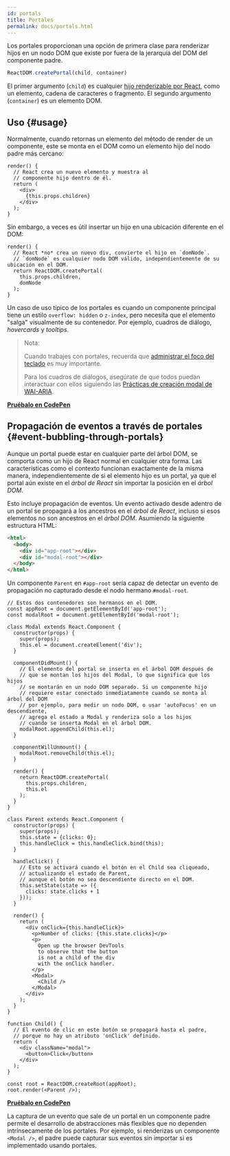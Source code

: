 ```yaml
---
id: portals
title: Portales
permalink: docs/portals.html
---
```


Los portales proporcionan una opción de primera clase para renderizar hijos en un nodo DOM que existe por fuera de la jerarquía del DOM del componente padre.

```js
ReactDOM.createPortal(child, container)
```

El primer argumento (`child`) es cualquier [hijo renderizable por React](/docs/react-component.html#render), como un elemento, cadena de caracteres o fragmento. El segundo argumento (`container`) es un elemento DOM.

## Uso {#usage}

Normalmente, cuando retornas un elemento del método de render de un componente, este se monta en el DOM como un elemento hijo del nodo padre más cercano:

```js{4,6}
render() {
  // React crea un nuevo elemento y muestra al 
  // componente hijo dentro de él.
  return (
    <div>
      {this.props.children}
    </div>
  );
}
```

Sin embargo, a veces es útil insertar un hijo en una ubicación diferente en el DOM:

```js{6}
render() {
  // React *no* crea un nuevo div, convierte el hijo en `domNode`.
  // `domNode` es cualquier nodo DOM válido, independientemente de su ubicación en el DOM.
  return ReactDOM.createPortal(
    this.props.children,
    domNode
  );
}
```

Un caso de uso típico de los portales es cuando un componente principal tiene un estilo `overflow: hidden` o `z-index`, pero necesita que el elemento "salga" visualmente de su contenedor. Por ejemplo, cuadros de diálogo, *hovercards* y *tooltips*.

> Nota:
>
> Cuando trabajes con portales, recuerda que [administrar el foco del teclado](/docs/accessibility.html#programmatically-managing-focus) es muy importante.
>
> Para los cuadros de diálogos, asegúrate de que todos puedan interactuar con ellos siguiendo las [Prácticas de creación modal de WAI-ARIA](https://www.w3.org/TR/wai-aria-practices-1.1/#dialog_modal).

[**Pruébalo en CodePen**](https://codepen.io/gaearon/pen/yzMaBd)

## Propagación de eventos a través de portales {#event-bubbling-through-portals}

Aunque un portal puede estar en cualquier parte del árbol DOM, se comporta como un hijo de React normal en cualquier otra forma. Las características como el contexto funcionan exactamente de la misma manera, independientemente de si el elemento hijo es un portal, ya que el portal aún existe en el *árbol de React* sin importar la posición en el *árbol DOM*.

Esto incluye propagación de eventos. Un evento activado desde adentro de un portal se propagará a los ancestros en el *árbol de React*, incluso si esos elementos no son ancestros en el *árbol DOM*. Asumiendo la siguiente estructura HTML:

```html
<html>
  <body>
    <div id="app-root"></div>
    <div id="modal-root"></div>
  </body>
</html>
```

Un componente `Parent` en `#app-root` sería capaz de detectar un evento de propagación no capturado desde el nodo hermano `#modal-root`.

```js{28-31,42-49,53,61-63,70-71,74}
// Estos dos contenedores son hermanos en el DOM.
const appRoot = document.getElementById('app-root');
const modalRoot = document.getElementById('modal-root');

class Modal extends React.Component {
  constructor(props) {
    super(props);
    this.el = document.createElement('div');
  }

  componentDidMount() {
    // El elemento del portal se inserta en el árbol DOM después de
    // que se montan los hijos del Modal, lo que significa que los hijos
    // se montarán en un nodo DOM separado. Si un componente hijo
    // requiere estar conectado inmediatamente cuando se monta al árbol del DOM
    // por ejemplo, para medir un nodo DOM, o usar 'autoFocus' en un descendiente,
    // agrega el estado a Modal y renderiza solo a los hijos 
    // cuando se inserta Modal en el árbol DOM.
    modalRoot.appendChild(this.el);
  }

  componentWillUnmount() {
    modalRoot.removeChild(this.el);
  }

  render() {
    return ReactDOM.createPortal(
      this.props.children,
      this.el
    );
  }
}

class Parent extends React.Component {
  constructor(props) {
    super(props);
    this.state = {clicks: 0};
    this.handleClick = this.handleClick.bind(this);
  }

  handleClick() {
    // Esto se activará cuando el botón en el Child sea cliqueado,
    // actualizando el estado de Parent,
    // aunque el botón no sea descendiente directo en el DOM.
    this.setState(state => ({
      clicks: state.clicks + 1
    }));
  }

  render() {
    return (
      <div onClick={this.handleClick}>
        <p>Number of clicks: {this.state.clicks}</p>
        <p>
          Open up the browser DevTools
          to observe that the button
          is not a child of the div
          with the onClick handler.
        </p>
        <Modal>
          <Child />
        </Modal>
      </div>
    );
  }
}

function Child() {
  // El evento de clic en este botón se propagará hasta el padre, 
  // porque no hay un atributo 'onClick' definido.
  return (
    <div className="modal">
      <button>Click</button>
    </div>
  );
}

const root = ReactDOM.createRoot(appRoot);
root.render(<Parent />);
```

[**Pruébalo en CodePen**](https://codepen.io/gaearon/pen/jGBWpE)

La captura de un evento que sale de un portal en un componente padre permite el desarrollo de abstracciones más flexibles que no dependen intrínsecamente de los portales. Por ejemplo, si renderizas un componente `<Modal />`, el padre puede capturar sus eventos sin importar si es implementado usando portales.
